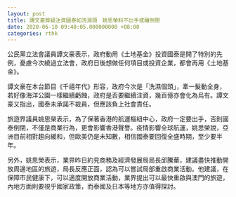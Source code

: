 ```yaml
---
layout: post
title: 譚文豪質疑注資國泰如洗濕頭　姚思榮料不出手或釀倒閉
date: 2020-06-10 09:40:05.000000000 +08:00
categories: rthk
---
```


公民黨立法會議員譚文豪表示，政府動用《土地基金》投資國泰是開了特別的先例，憂慮今次繞過立法會，政府日後想做任何項目或投資企業，都會再用《土地基金》。

譚文豪在本台節目《千禧年代》形容，政府今次是「洗濕個頭」，牽一髮動全身，若好像海洋公園一樣繼續虧蝕，政府是否要繼續注資，幾百億亦會化為烏有。譚文豪又指出，國泰未承諾不裁員，但應該負上社會責任。

旅遊界議員姚思榮表示，為了保著香港的航運樞紐中心，政府一定要出手，否則國泰倒閉，不僅是商業行為，更會影響香港聲譽。疫情影響全球航運，姚思榮說，亞洲目前相對趨向緩和，但歐美仍是未知數，相信國泰要回復全盛時期，至少要半年。

另外，姚思榮表示，業界昨日約見商務及經濟發展局局長邱騰華，建議盡快推動開放周邊地區的旅遊，局長反應正面，認為可以嘗試局部重啟商業活動。他建議，在保障市民健康下，可以適度開放商業活動，業界提出可以最快重啟與澳門的旅遊，內地方面則要視乎國家政策，而泰國及日本等地方亦值得探討。
